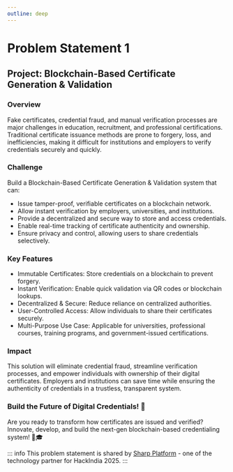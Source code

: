 ```yaml
---
outline: deep
---
```


# Problem Statement 1

## Project: Blockchain-Based Certificate Generation & Validation

###  Overview
Fake certificates, credential fraud, and manual verification processes are major challenges in education, recruitment, and professional certifications. Traditional certificate issuance methods are prone to forgery, loss, and inefficiencies, making it difficult for institutions and employers to verify credentials securely and quickly.

### Challenge
Build a Blockchain-Based Certificate Generation & Validation system that can:
- Issue tamper-proof, verifiable certificates on a blockchain network.
- Allow instant verification by employers, universities, and institutions.
- Provide a decentralized and secure way to store and access credentials.
- Enable real-time tracking of certificate authenticity and ownership.
- Ensure privacy and control, allowing users to share credentials selectively.

### Key Features
- Immutable Certificates: Store credentials on a blockchain to prevent forgery.
- Instant Verification: Enable quick validation via QR codes or blockchain lookups.
- Decentralized & Secure: Reduce reliance on centralized authorities.
- User-Controlled Access: Allow individuals to share their certificates securely.
- Multi-Purpose Use Case: Applicable for universities, professional courses, training programs, and government-issued certifications.

### Impact
This solution will eliminate credential fraud, streamline verification processes, and empower individuals with ownership of their digital certificates. Employers and institutions can save time while ensuring the authenticity of credentials in a trustless, transparent system.


### Build the Future of Digital Credentials! 🚀
Are you ready to transform how certificates are issued and verified? Innovate, develop, and build the next-gen blockchain-based credentialing system! 🔗🎓

::: info
This problem statement is shared by [Sharp Platform](invite.sharpplatform.com/HACKINDIA)  - one of the technology partner for HackIndia 2025.
:::
